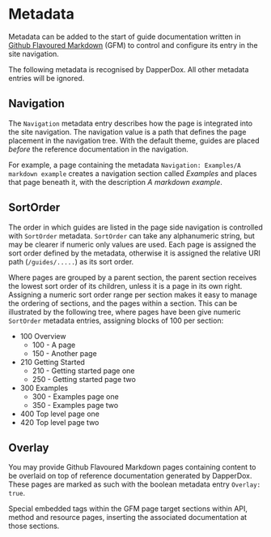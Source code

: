 # Metadata

Metadata can be added to the start of guide documentation written in 
[Github Flavoured Markdown](https://help.github.com/articles/basic-writing-and-formatting-syntax/)
(GFM) to control and configure its entry in the site navigation.

The following metadata is recognised by DapperDox. All other metadata entries will be ignored.

## Navigation

The `Navigation` metadata entry describes how the page is integrated into the site navigation. The navigation value is a
path that defines the page placement in the navigation tree. With the default theme, guides are placed *before* the
reference documentation in the navigation.

For example, a page containing the metadata `Navigation: Examples/A markdown example` creates a navigation section called
*Examples* and places that page beneath it, with the description *A markdown example*.

## SortOrder

The order in which guides are listed in the page side navigation is controlled with `SortOrder` metadata.
`SortOrder` can take any alphanumeric string, but may be clearer if numeric only values are used.
Each page is assigned the sort order defined by the metadata, otherwise it is assigned the relative URI path
(`/guides/.....`) as its sort order.

Where pages are grouped by a parent section, the parent section receives the lowest sort order of its
children, unless it is a page in its own right.
Assigning a numeric sort order range per section makes it easy to manage the ordering of sections, 
and the pages within a section. This can be illustrated by the following tree, where pages have been give 
numeric `SortOrder` metadata entries, assigning blocks of 100 per section:

- 100 Overview
  - 100 - A page
  - 150 - Another page
- 210 Getting Started
  - 210 - Getting started page one
  - 250 - Getting started page two
- 300 Examples
  - 300 - Examples page one
  - 350 - Examples page two
- 400 Top level page one
- 420 Top level page two

## Overlay

You may provide Github Flavoured Markdown pages containing content to be overlaid on top of reference
documentation generated by DapperDox. These pages are marked as such with the boolean metadata entry
`Overlay: true`.

Special embedded tags within the GFM page target sections within API, method and resource pages, inserting
the associated documentation at those sections.
